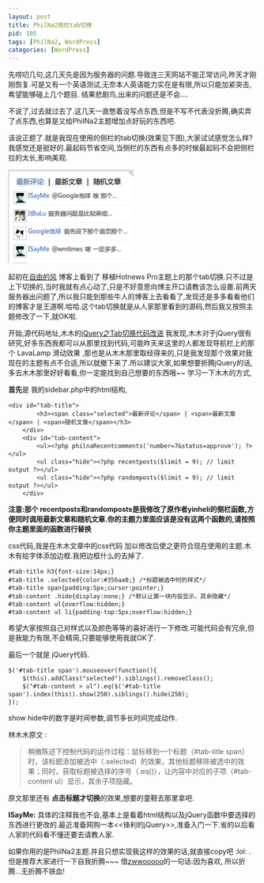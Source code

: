 ```yaml
---
layout: post
title: PhilNa2侧栏tab切换
pid: 105
tags: [PhilNa2, WordPress]
categories: [WordPress]
---
```

先唠叨几句,这几天先是因为服务器的问题.导致连三天网站不能正常访问,昨天才刚刚恢复.可是又有一个英语测试,无奈本人英语能力实在是有限,所以只能加紧突击,希望能够碰上几个题目. 结果悲剧鸟,出来的问题还是不会....

不说了,过去就过去了.这几天一直憋着没写点东西,但是不写不代表没折腾,确实弄了点东西,也算是又给PhilNa2主题增加点好玩的东西吧.

该说正题了.就是我现在使用的侧栏的tab切换(效果见下图),大家试试感觉怎么样?我感觉还是挺好的.最起码节省空间,当侧栏的东西有点多的时候最起码不会把侧栏拉的太长,影响美观.

![](/uploads/2011/04/28_01.png)

起初在[自由的风](http://loosky.net) 博客上看到了 移植Hotnews Pro主题上的那个tab切换.只不过是上下切换的,当时我就有点心动了,只是不好意思向博主开口请教该怎么设置.前两天服务器出问题了,所以我只能到那些牛人的博客上去看看了,发现还是多多看看他们的博客才是王道啊.哈哈.这个tab切换就是从人家那里看到的源码,然后我又按照主题修改了一下,就OK啦.

开始,源代码地址,木木的[jQuery之Tab切换代码改进](http://immmmm.com/jquery-tab-switch-code-improved.html) 我发现,木木对于jQuery很有研究,好多东西我都可以从那里找到代码,可能昨天来这里的人都发现导航栏上的那个 LavaLamp 滑动效果 ,那也是从木木那里取经得来的,只是我发现那个效果对我现在的主题有点不合适,所以就撤下来了.所以建议大家,如果想要折腾jQuery的话,多去木木那里好好看看,你一定能找到自己想要的东西哦~~
学习一下木木的方式,

**首先**是 我的sidebar.php中的html结构,

    <div id="tab-title">
            <h3><span class="selected">最新评论</span> | <span>最新文章</span> | <span>随机文章</span></h3>
        </div>
        <div id="tab-content">
            <ul><?php philnaRecentcomments('number=7&status=approve'); ?></ul>
            <ul class="hide"><?php recentposts($limit = 9); // limit output ?></ul>
            <ul class="hide"><?php randomposts($limit = 9); // limit output ?></ul>
        </div>
**注意:那个 recentposts和randomposts是我修改了原作者yinheli的侧栏函数,方便同时调用最新文章和随机文章.你的主题力里面应该是没有这两个函数的,请按照你主题里面的函数进行替换**

css代码,我是在木木文章中的css代码 加以修改后使之更符合现在使用的主题.木木有给字体添加边框.我把边框什么的去掉了.

    #tab-title h3{font-size:14px;}
    #tab-title .selected{color:#356aa0;} /*标题被选中时的样式*/
    #tab-title span{padding:5px;cursor:pointer;}
    #tab-content .hide{display:none;} /*默认让第一块内容显示，其余隐藏*/
    #tab-content ul{overflow:hidden;}
    #tab-content ul li{padding-top:5px;overflow:hidden;}

希望大家按照自己对样式以及颜色等等的喜好进行一下修改.可能代码会有冗余,但是我能力有限,不会精简,只要能够使用我就OK了.

最后一个就是 jQuery代码.

    $('#tab-title span').mouseover(function(){
        $(this).addClass("selected").siblings().removeClass();
        $("#tab-content > ul").eq($('#tab-title span').index(this)).show(250).siblings().hide(250);
    });

show hide中的数字是时间参数,调节多长时间完成动作.

林木木原文 :

>稍微陈述下控制代码的运作过程：鼠标移到一个标题（#tab-title span）时，该标题添加被选中（.selected）的效果，其他标题移除被选中的效果；同时，获取标题被选择的序号（.eq()），让内容中对应的子项（#tab-content ul）显示，其余子项隐藏。

原文那里还有 **点击标题才切换**的效果,想要的童鞋去那里拿吧.

**ISayMe:** 具体的注释我也不会,基本上是看着html结构以及jQuery函数中要选择的东西进行更改的.最近准备网购一本<<锋利的jQuery>>,准备入门一下.省的以后看人家的代码看不懂还要去请教人家.

如果你用的是PhilNa2主题.并且只想实现我这样的效果的话,就直接copy吧 :lol: .但是推荐大家进行一下自我折腾~~~ 借[zwwooooo](http://zww.me)的一句话:因为喜欢, 所以折腾...无折腾不铁血!

